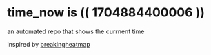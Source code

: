 # time_now is (( 1704884400006 ))

an automated repo that shows the currnent time

inspired by [breakingheatmap](https://github.com/breakingheatmap/breakingheatmap)